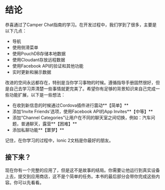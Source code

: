 # 结论
  
恭喜通过了Camper Chat指南的学习。在开发过程中，我们学到了很多，主要是以下几点：
* 导航
* 使用侧滑菜单
* 使用PouchDB存储本地数据
* 使用Cloudant存放远程数据
* 使用Facebook API的验证和其他功能
* 实时更新和展示数据

改进的空间永远都存在，特别是当你学习事物的时候。遵循指导手册固然很好，但是自己去学习弄清楚一些事情就更完美了。希望你有足够的背景知识来自己完成一些功能扩展，以下是一些想法：
* 在收到新信息的时候通过Cordova插件进行震动**【简单】**
* 添加‘Invite Friends’选项，使用Facebook API的App Invites**【中等】**
* 添加“Channel Categories”让用户在不同的聊天室之间切换，例如：汽车问题，普通聊天，露营**【困难】**
* 添加私聊功能**【噩梦】**

记住，在你学习的过程中，Ionic 2文档是你最好的朋友。  
  
## 接下来？
现在你有一个完整的应用了，但是这不是故事的结局。你需要让他运行到真实设备上去，提交到应用商店，这不是个简单的任务。本书的最后部分会带你完成这些内容。你可以先看看。